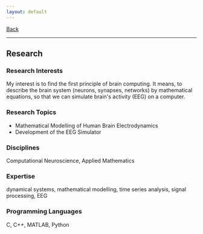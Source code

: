 ```yaml
---
layout: default
---
```


[Back](/index.md)
* * *

## Research
### Research Interests
My interest is to find the first principle of brain computing. It means, to describe the brain system (neurons, synapses, networks) by mathematical equations, so that we can simulate brain's activity (EEG) on a computer.

### Research Topics
- Mathematical Modelling of Human Brain Electrodynamics
- Development of the EEG Simulator

### Disciplines
Computational Neuroscience, Applied Mathematics

### Expertise
dynamical systems, mathematical modelling, time series analysis, signal processing, EEG

### Programming Languages
C, C++, MATLAB, Python
